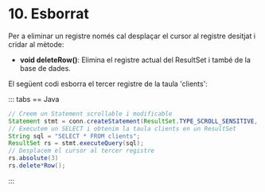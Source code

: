# 10. Esborrat

Per a eliminar un registre només cal desplaçar el cursor al registre desitjat i cridar al mètode:

- **void deleteRow()**: Elimina el registre actual del ResultSet i també de la base de dades.

El següent codi esborra el tercer registre de la taula 'clients':

::: tabs
== Java

```java
// Creem un Statement scrollable i modificable
Statement stmt = conn.createStatement(ResultSet.TYPE_SCROLL_SENSITIVE, ResultSet.CONCUR_UPDATABLE);
// Executem un SELECT i obtenim la taula clients en un ResultSet
String sql = "SELECT * FROM clients";
ResultSet rs = stmt.executeQuery(sql);
// Desplacem el cursor al tercer registre
rs.absolute(3)
rs.delete*Row();
```

:::
